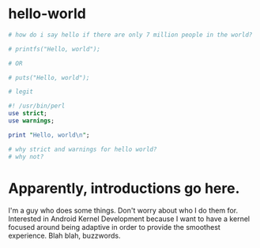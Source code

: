 # hello-world
```perl
# how do i say hello if there are only 7 million people in the world?

# printfs("Hello, world");

# OR

# puts("Hello, world");

# legit

#! /usr/bin/perl
use strict;
use warnings;

print "Hello, world\n";

# why strict and warnings for hello world?
# why not?
```

# Apparently, introductions go here.

I'm a guy who does some things. Don't worry about who I do them for. Interested in Android Kernel Development because I want to have a kernel focused around being adaptive in order to provide the smoothest experience. Blah blah, buzzwords.
